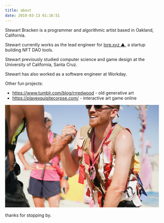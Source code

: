 ```yaml
---
title: about
date: 2019-03-13 01:16:51
---
```

Stewart Bracken is a programmer and algorithmic artist based in Oakland, California.

Stewart currently works as the lead engineer for [lore.xyz ▲](https://lore.xyz), a startup building NFT DAO tools.

Stewart previously studied computer science and game design at the University of California, Santa Cruz.

Stewart has also worked as a software engineer at Workday.

Other fun projects:
- https://www.tumblr.com/blog/rrredwood - old generative art 
- https://playexquisitecorpse.com/ - interactive art game online

![](/images/about/bm.jpeg) 

thanks for stopping by.
